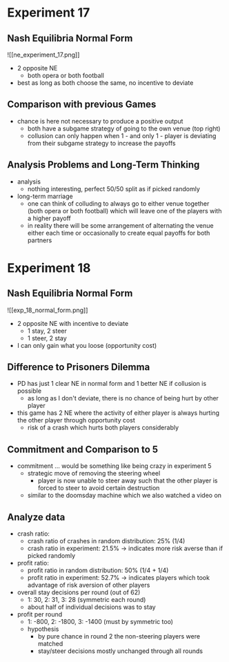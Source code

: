 # Experiment 17
## Nash Equilibria Normal Form
![[ne_experiment_17.png]]
- 2 opposite NE
	- both opera or both football
- best as long as both choose the same, no incentive to deviate
## Comparison with previous Games
- chance is here not necessary to produce a positive output
	- both have a subgame strategy of going to the own venue (top right)
	- collusion can only happen when 1 - and only 1 - player is deviating from their subgame strategy to increase the payoffs

## Analysis Problems and Long-Term Thinking
- analysis
	- nothing interesting, perfect 50/50 split as if picked randomly
- long-term marriage
	- one can think of colluding to always go to either venue together (both opera or both football) which will leave one of the players with a higher payoff
	- in reality there will be some arrangement of alternating the venue either each time or occasionally to create equal payoffs for both partners  

# Experiment 18
## Nash Equilibria Normal Form
![[exp_18_normal_form.png]]
- 2 opposite NE with incentive to deviate
	- 1 stay, 2 steer
	- 1 steer, 2 stay
- I can only gain what you loose (opportunity cost)

## Difference to Prisoners Dilemma
- PD has just 1 clear NE in normal form and 1 better NE if collusion is possible
	- as long as I don't deviate, there is no chance of being hurt by other player
- this game has 2 NE where the activity of either player is always hurting the other player through opportunity cost 
	- risk of a crash which hurts both players considerably

## Commitment and Comparison to 5
- commitment ... would be something like being crazy in experiment 5
	- strategic move of removing the steering wheel
		- player is now unable to steer away such that the other player is forced to steer to avoid certain destruction
	- similar to the doomsday machine which we also watched a video on

## Analyze data
- crash ratio:
	- crash ratio of crashes in random distribution: 25% (1/4)
	- crash ratio in experiment: 21.5% -> indicates more risk averse than if picked randomly
- profit ratio:
	- profit ratio in random distribution: 50% (1/4 + 1/4)
	- profit ratio in experiment: 52.7% -> indicates players which took advantage of risk aversion of other players
- overall stay decisions per round (out of 62)
	- 1: 30, 2: 31, 3: 28 (symmetric each round)
	- about half of individual decisions was to stay
- profit per round
	- 1: -800, 2: -1800, 3: -1400 (must by symmetric too)
	- hypothesis
		- by pure chance in round 2 the non-steering players were matched
		- stay/steer decisions mostly unchanged through all rounds
